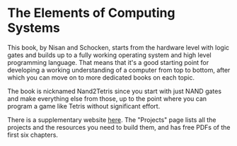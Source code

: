 # The Elements of Computing Systems
This book, by Nisan and Schocken, starts from the hardware level with logic gates and builds up to a fully working operating system and high level programming language. That means that it's a good starting point for developing a working understanding of a computer from top to bottom, after which you can move on to more dedicated books on each topic.

The book is nicknamed Nand2Tetris since you start with just NAND gates and make everything else from those, up to the point where you can program a game like Tetris without significant effort. 

There is a supplementary website [here](https://www.nand2tetris.org). The "Projects" page lists all the projects and the resources you need to build them, and has free PDFs of the first six chapters.
